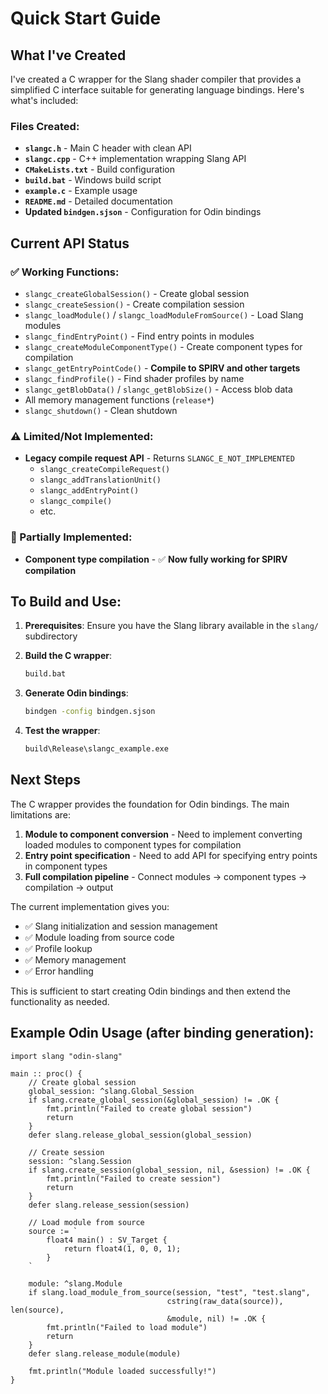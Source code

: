 # Quick Start Guide

## What I've Created

I've created a C wrapper for the Slang shader compiler that provides a simplified C interface suitable for generating language bindings. Here's what's included:

### Files Created:
- **`slangc.h`** - Main C header with clean API
- **`slangc.cpp`** - C++ implementation wrapping Slang API  
- **`CMakeLists.txt`** - Build configuration
- **`build.bat`** - Windows build script
- **`example.c`** - Example usage
- **`README.md`** - Detailed documentation
- **Updated `bindgen.sjson`** - Configuration for Odin bindings

## Current API Status

### ✅ Working Functions:
- `slangc_createGlobalSession()` - Create global session
- `slangc_createSession()` - Create compilation session  
- `slangc_loadModule()` / `slangc_loadModuleFromSource()` - Load Slang modules
- `slangc_findEntryPoint()` - Find entry points in modules
- `slangc_createModuleComponentType()` - Create component types for compilation
- `slangc_getEntryPointCode()` - **Compile to SPIRV and other targets**
- `slangc_findProfile()` - Find shader profiles by name
- `slangc_getBlobData()` / `slangc_getBlobSize()` - Access blob data
- All memory management functions (`release*`)
- `slangc_shutdown()` - Clean shutdown

### ⚠️ Limited/Not Implemented:
- **Legacy compile request API** - Returns `SLANGC_E_NOT_IMPLEMENTED`
  - `slangc_createCompileRequest()`
  - `slangc_addTranslationUnit()`
  - `slangc_addEntryPoint()`
  - `slangc_compile()`
  - etc.

### 🔄 Partially Implemented:
- **Component type compilation** - ✅ **Now fully working for SPIRV compilation**

## To Build and Use:

1. **Prerequisites**: Ensure you have the Slang library available in the `slang/` subdirectory

2. **Build the C wrapper**:
   ```cmd
   build.bat
   ```

3. **Generate Odin bindings**:
   ```cmd
   bindgen -config bindgen.sjson
   ```

4. **Test the wrapper**:
   ```cmd
   build\Release\slangc_example.exe
   ```

## Next Steps

The C wrapper provides the foundation for Odin bindings. The main limitations are:

1. **Module to component conversion** - Need to implement converting loaded modules to component types for compilation
2. **Entry point specification** - Need to add API for specifying entry points in component types  
3. **Full compilation pipeline** - Connect modules → component types → compilation → output

The current implementation gives you:
- ✅ Slang initialization and session management
- ✅ Module loading from source code
- ✅ Profile lookup  
- ✅ Memory management
- ✅ Error handling

This is sufficient to start creating Odin bindings and then extend the functionality as needed.

## Example Odin Usage (after binding generation):

```odin
import slang "odin-slang"

main :: proc() {
    // Create global session
    global_session: ^slang.Global_Session
    if slang.create_global_session(&global_session) != .OK {
        fmt.println("Failed to create global session")
        return
    }
    defer slang.release_global_session(global_session)
    
    // Create session
    session: ^slang.Session  
    if slang.create_session(global_session, nil, &session) != .OK {
        fmt.println("Failed to create session")
        return
    }
    defer slang.release_session(session)
    
    // Load module from source
    source := `
        float4 main() : SV_Target {
            return float4(1, 0, 0, 1);
        }
    `
    
    module: ^slang.Module
    if slang.load_module_from_source(session, "test", "test.slang", 
                                   cstring(raw_data(source)), len(source),
                                   &module, nil) != .OK {
        fmt.println("Failed to load module")
        return  
    }
    defer slang.release_module(module)
    
    fmt.println("Module loaded successfully!")
}
```
